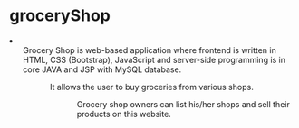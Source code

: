 # groceryShop
<li>
  <ul>Grocery Shop is web-based application where frontend is written in HTML, CSS (Bootstrap), JavaScript and server-side programming is in core JAVA and JSP with MySQL database.<ul>
    <ul>It allows the user to buy groceries from various shops.<ul>
      <ul>Grocery shop owners can list his/her shops and sell their products on this website.<ul>
  </li>
